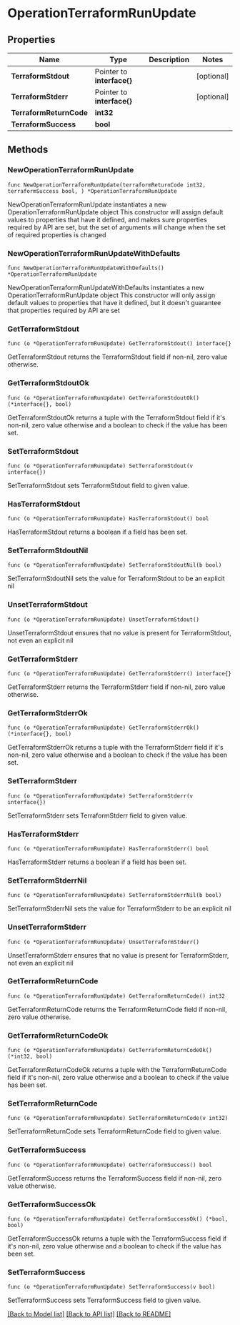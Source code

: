 # OperationTerraformRunUpdate

## Properties

Name | Type | Description | Notes
------------ | ------------- | ------------- | -------------
**TerraformStdout** | Pointer to **interface{}** |  | [optional] 
**TerraformStderr** | Pointer to **interface{}** |  | [optional] 
**TerraformReturnCode** | **int32** |  | 
**TerraformSuccess** | **bool** |  | 

## Methods

### NewOperationTerraformRunUpdate

`func NewOperationTerraformRunUpdate(terraformReturnCode int32, terraformSuccess bool, ) *OperationTerraformRunUpdate`

NewOperationTerraformRunUpdate instantiates a new OperationTerraformRunUpdate object
This constructor will assign default values to properties that have it defined,
and makes sure properties required by API are set, but the set of arguments
will change when the set of required properties is changed

### NewOperationTerraformRunUpdateWithDefaults

`func NewOperationTerraformRunUpdateWithDefaults() *OperationTerraformRunUpdate`

NewOperationTerraformRunUpdateWithDefaults instantiates a new OperationTerraformRunUpdate object
This constructor will only assign default values to properties that have it defined,
but it doesn't guarantee that properties required by API are set

### GetTerraformStdout

`func (o *OperationTerraformRunUpdate) GetTerraformStdout() interface{}`

GetTerraformStdout returns the TerraformStdout field if non-nil, zero value otherwise.

### GetTerraformStdoutOk

`func (o *OperationTerraformRunUpdate) GetTerraformStdoutOk() (*interface{}, bool)`

GetTerraformStdoutOk returns a tuple with the TerraformStdout field if it's non-nil, zero value otherwise
and a boolean to check if the value has been set.

### SetTerraformStdout

`func (o *OperationTerraformRunUpdate) SetTerraformStdout(v interface{})`

SetTerraformStdout sets TerraformStdout field to given value.

### HasTerraformStdout

`func (o *OperationTerraformRunUpdate) HasTerraformStdout() bool`

HasTerraformStdout returns a boolean if a field has been set.

### SetTerraformStdoutNil

`func (o *OperationTerraformRunUpdate) SetTerraformStdoutNil(b bool)`

 SetTerraformStdoutNil sets the value for TerraformStdout to be an explicit nil

### UnsetTerraformStdout
`func (o *OperationTerraformRunUpdate) UnsetTerraformStdout()`

UnsetTerraformStdout ensures that no value is present for TerraformStdout, not even an explicit nil
### GetTerraformStderr

`func (o *OperationTerraformRunUpdate) GetTerraformStderr() interface{}`

GetTerraformStderr returns the TerraformStderr field if non-nil, zero value otherwise.

### GetTerraformStderrOk

`func (o *OperationTerraformRunUpdate) GetTerraformStderrOk() (*interface{}, bool)`

GetTerraformStderrOk returns a tuple with the TerraformStderr field if it's non-nil, zero value otherwise
and a boolean to check if the value has been set.

### SetTerraformStderr

`func (o *OperationTerraformRunUpdate) SetTerraformStderr(v interface{})`

SetTerraformStderr sets TerraformStderr field to given value.

### HasTerraformStderr

`func (o *OperationTerraformRunUpdate) HasTerraformStderr() bool`

HasTerraformStderr returns a boolean if a field has been set.

### SetTerraformStderrNil

`func (o *OperationTerraformRunUpdate) SetTerraformStderrNil(b bool)`

 SetTerraformStderrNil sets the value for TerraformStderr to be an explicit nil

### UnsetTerraformStderr
`func (o *OperationTerraformRunUpdate) UnsetTerraformStderr()`

UnsetTerraformStderr ensures that no value is present for TerraformStderr, not even an explicit nil
### GetTerraformReturnCode

`func (o *OperationTerraformRunUpdate) GetTerraformReturnCode() int32`

GetTerraformReturnCode returns the TerraformReturnCode field if non-nil, zero value otherwise.

### GetTerraformReturnCodeOk

`func (o *OperationTerraformRunUpdate) GetTerraformReturnCodeOk() (*int32, bool)`

GetTerraformReturnCodeOk returns a tuple with the TerraformReturnCode field if it's non-nil, zero value otherwise
and a boolean to check if the value has been set.

### SetTerraformReturnCode

`func (o *OperationTerraformRunUpdate) SetTerraformReturnCode(v int32)`

SetTerraformReturnCode sets TerraformReturnCode field to given value.


### GetTerraformSuccess

`func (o *OperationTerraformRunUpdate) GetTerraformSuccess() bool`

GetTerraformSuccess returns the TerraformSuccess field if non-nil, zero value otherwise.

### GetTerraformSuccessOk

`func (o *OperationTerraformRunUpdate) GetTerraformSuccessOk() (*bool, bool)`

GetTerraformSuccessOk returns a tuple with the TerraformSuccess field if it's non-nil, zero value otherwise
and a boolean to check if the value has been set.

### SetTerraformSuccess

`func (o *OperationTerraformRunUpdate) SetTerraformSuccess(v bool)`

SetTerraformSuccess sets TerraformSuccess field to given value.



[[Back to Model list]](../README.md#documentation-for-models) [[Back to API list]](../README.md#documentation-for-api-endpoints) [[Back to README]](../README.md)


